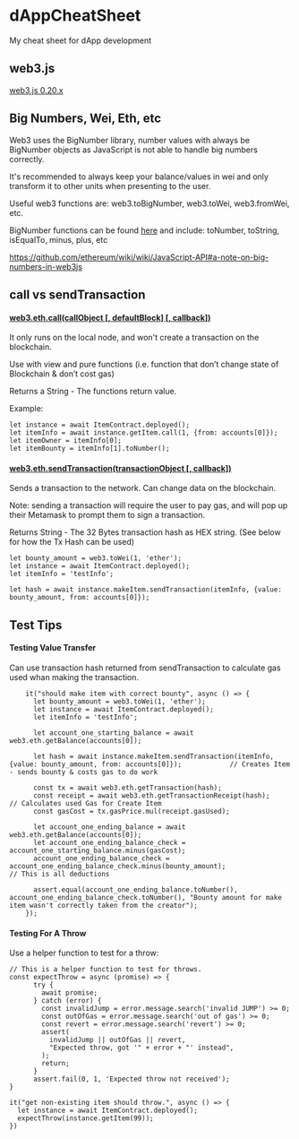# dAppCheatSheet
My cheat sheet for dApp development

## web3.js

[web3.js 0.20.x](https://github.com/ethereum/wiki/wiki/JavaScript-API)

## Big Numbers, Wei, Eth, etc

Web3 uses the BigNumber library, number values with always be BigNumber objects as JavaScript is not able to handle big numbers correctly.

It's recommended to always keep your balance/values in wei and only transform it to other units when presenting to the user.

Useful web3 functions are: web3.toBigNumber, web3.toWei, web3.fromWei, etc.

BigNumber functions can be found [here](https://github.com/MikeMcl/bignumber.js/) and include: toNumber, toString, isEqualTo, minus, plus, etc

https://github.com/ethereum/wiki/wiki/JavaScript-API#a-note-on-big-numbers-in-web3js

## call vs sendTransaction

#### [web3.eth.call(callObject [, defaultBlock] [, callback])](https://github.com/ethereum/wiki/wiki/JavaScript-API#web3ethcall)
It only runs on the local node, and won't create a transaction on the blockchain.

Use with view and pure functions (i.e. function that don’t change state of Blockchain & don’t cost gas)

Returns a String - The functions return value.

Example:
```
let instance = await ItemContract.deployed();
let itemInfo = await instance.getItem.call(1, {from: accounts[0]});
let itemOwner = itemInfo[0];
let itemBounty = itemInfo[1].toNumber();
```

#### [web3.eth.sendTransaction(transactionObject [, callback])](https://github.com/ethereum/wiki/wiki/JavaScript-API#web3ethsendtransaction)
Sends a transaction to the network. Can change data on the blockchain.

Note: sending a transaction will require the user to pay gas, and will pop up their Metamask to prompt them to sign a transaction.

Returns String - The 32 Bytes transaction hash as HEX string. (See below for how the Tx Hash can be used)

```
let bounty_amount = web3.toWei(1, 'ether');
let instance = await ItemContract.deployed();
let itemInfo = 'testInfo';

let hash = await instance.makeItem.sendTransaction(itemInfo, {value: bounty_amount, from: accounts[0]});
```
## Test Tips

#### Testing Value Transfer

Can use transaction hash returned from sendTransaction to calculate gas used whan making the transaction.

```
    it("should make item with correct bounty", async () => {
      let bounty_amount = web3.toWei(1, 'ether');
      let instance = await ItemContract.deployed();
      let itemInfo = 'testInfo';

      let account_one_starting_balance = await web3.eth.getBalance(accounts[0]);

      let hash = await instance.makeItem.sendTransaction(itemInfo, {value: bounty_amount, from: accounts[0]});            // Creates Item - sends bounty & costs gas to do work

      const tx = await web3.eth.getTransaction(hash);
      const receipt = await web3.eth.getTransactionReceipt(hash);                                                           // Calculates used Gas for Create Item
      const gasCost = tx.gasPrice.mul(receipt.gasUsed);

      let account_one_ending_balance = await web3.eth.getBalance(accounts[0]);
      let account_one_ending_balance_check = account_one_starting_balance.minus(gasCost);
      account_one_ending_balance_check = account_one_ending_balance_check.minus(bounty_amount);                           // This is all deductions

      assert.equal(account_one_ending_balance.toNumber(), account_one_ending_balance_check.toNumber(), "Bounty amount for make item wasn't correctly taken from the creator");
    });
```

#### Testing For A Throw

Use a helper function to test for a throw:

```
// This is a helper function to test for throws.
const expectThrow = async (promise) => {
      try {
        await promise;
      } catch (error) {
        const invalidJump = error.message.search('invalid JUMP') >= 0;
        const outOfGas = error.message.search('out of gas') >= 0;
        const revert = error.message.search('revert') >= 0;
        assert(
          invalidJump || outOfGas || revert,
          "Expected throw, got '" + error + "' instead",
        );
        return;
      }
      assert.fail(0, 1, 'Expected throw not received');
}

it("get non-existing item should throw.", async () => {
  let instance = await ItemContract.deployed();
  expectThrow(instance.getItem(99));
})
```
